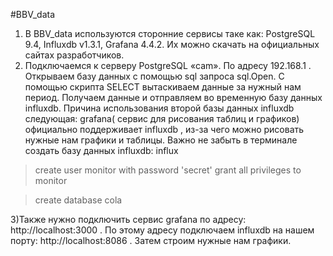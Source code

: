 #BBV_data
1) В BBV_data используются сторонние сервисы таке как: PostgreSQL 9.4, Influxdb v1.3.1, Grafana 4.4.2.
Их можно скачать на официальных сайтах разработчиков.
2) Подключаемся к серверу PostgreSQL «cam». По адресу 192.168.1 . Открываем базу данных с помощью sql запроса sql.Open. С помощью скрипта SELECT вытаскиваем данные за нужный нам период. Получаем данные и отправляем во временную базу данных influxdb. Причина использования второй базы данных influxdb следующая:  grafana( сервис для рисования таблиц и графиков) официально поддерживает influxdb , из-за чего можно рисовать нужные нам графики и таблицы. Важно не забыть в терминале создать базу данных influxdb:
influx

> create user monitor with password 'secret'
> grant all privileges to monitor

> create database cola

3)Также нужно подключить сервис grafana по адресу:
http://localhost:3000 . По этому адресу подключаем influxdb на нашем порту: http://localhost:8086 . Затем строим нужные нам графики.
